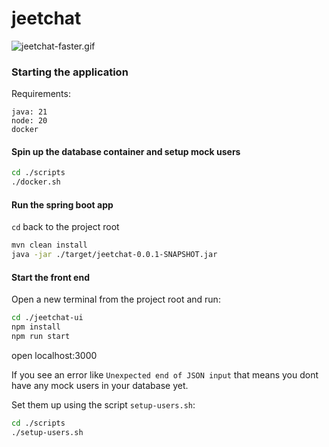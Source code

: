 # jeetchat
![jeetchat-faster.gif](./jeetchat-faster.gif)
### Starting the application
Requirements:
```
java: 21
node: 20
docker
```

#### Spin up the database container and setup mock users
```bash
cd ./scripts
./docker.sh
```

#### Run the spring boot app
`cd` back to the project root
```bash
mvn clean install
java -jar ./target/jeetchat-0.0.1-SNAPSHOT.jar
```

#### Start the front end
Open a new terminal from the project root and run:
```bash
cd ./jeetchat-ui
npm install
npm run start
```
open localhost:3000

If you see an error like `Unexpected end of JSON input` that means you dont have any mock users in your database yet.

Set them up using the script `setup-users.sh`:
```bash
cd ./scripts
./setup-users.sh
```




